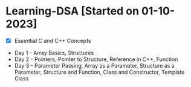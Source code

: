 # Learning-DSA [Started on 01-10-2023]
- [X] Essential C and C++ Concepts
- Day 1 - Array Basics, Structures
- Day 2 - Pointers, Pointer to Structure, Reference in C++, Function
- Day 3 - Parameter Passing, Array as a Parameter, Structure as a Parameter, Structure and Function, Class and Constructor, Template Class
